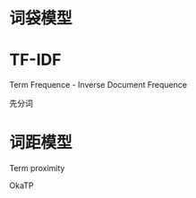 
# 词袋模型


# TF-IDF

Term Frequence - Inverse Document Frequence

先分词


# 词距模型

Term proximity

OkaTP
